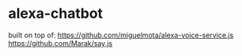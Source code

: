 # alexa-chatbot

built on top of:
https://github.com/miguelmota/alexa-voice-service.js
https://github.com/Marak/say.js